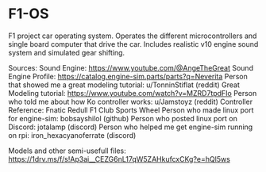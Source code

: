 # F1-OS
F1 project car operating system. Operates the different microcontrollers and single board computer that drive the car. Includes realistic v10 engine sound system and simulated gear shifting.

Sources:
Sound Engine: https://www.youtube.com/@AngeTheGreat
Sound Engine Profile: https://catalog.engine-sim.parts/parts?q=Neverita
Person that showed me a great modeling tutorial: u/TonninStiflat (reddit)
Great Modeling tutorial: https://www.youtube.com/watch?v=MZRD7tpdFIo
Person who told me about how Ko controller works: u/Jamstoyz (reddit)
Controller Reference: Fnatic Redull F1 Club Sports Wheel
Person who made linux port for engine-sim: bobsayshilol (github)
Person who posted linux port on Discord: jotalamp (discord)
Person who helped me get engine-sim running on rpi: iron_hexacyanoferrate (discord)

Models and other semi-usefull files: 
https://1drv.ms/f/s!Ap3ai__CEZG6nL17qW5ZAHkufcxCKg?e=hQl5ws